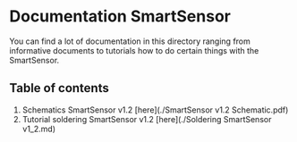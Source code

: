 # Documentation SmartSensor
You can find a lot of documentation in this directory ranging from informative documents to tutorials how to do certain things with the SmartSensor.

## Table of contents
1. Schematics SmartSensor v1.2 [here](./SmartSensor v1.2 Schematic.pdf)
2. Tutorial soldering SmartSensor v1.2 [here](./Soldering SmartSensor v1_2.md)